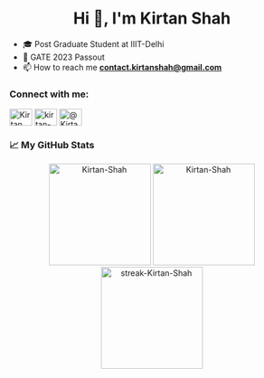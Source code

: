 
<h1 align="center">Hi 👋, I'm Kirtan Shah</h1>
<!-- <h3 align="center">A passionate developer and learner from India</h3> -->

- 🎓 Post Graduate Student at IIIT-Delhi
- 👔 GATE 2023 Passout
- 📫 How to reach me **contact.kirtanshah@gmail.com**


<h3 align="left">Connect with me:</h3>
<p align="left">
<a href="https://twitter.com/KirtanShah23" target="blank"><img align="center" src="https://raw.githubusercontent.com/rahuldkjain/github-profile-readme-generator/master/src/images/icons/Social/twitter.svg" alt="Kirtan Shah" height="30" width="40" /></a>
<a href="https://www.linkedin.com/in/kirtan-shah-31761a1b1/" target="blank"><img align="center" src="https://raw.githubusercontent.com/rahuldkjain/github-profile-readme-generator/master/src/images/icons/Social/linked-in-alt.svg" alt="kirtan-shah-31761a1b1" height="30" width="40" /></a>
<a href="https://medium.com/@Kirtan_Shah" target="blank"><img align="center" src="https://raw.githubusercontent.com/rahuldkjain/github-profile-readme-generator/master/src/images/icons/Social/medium.svg" alt="@Kirtan_Shah" height="30" width="40" /></a>
</p>


<h3 align="left">📈 My GitHub Stats</h3>


<div align="center">
  <img height="180px" src="https://github-readme-stats.vercel.app/api?username=Kirtanshah2303&show_icons=true&theme=gotham" alt="Kirtan-Shah" />  
  <img height="180px" src="https://github-readme-stats.vercel.app/api/top-langs/?username=Kirtanshah2303&layout=compact&show_icons=true&theme=gotham&hide=jupyter%20notebook" alt="Kirtan-Shah" />
  <img height="180px" src="http://github-readme-streak-stats.herokuapp.com?user=Kirtanshah2303&theme=gotham&hide_border=false&date_format=M%20j%5B%2C%20Y%5D" alt="streak-Kirtan-Shah" />
</div>
